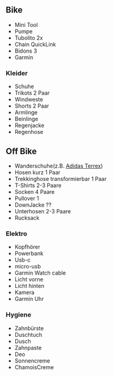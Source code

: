 ## Bike

* Mini Tool
* Pumpe
* Tubolito 2x
* Chain QuickLink
* Bidons 3
* Garmin

### Kleider
* Schuhe
* Trikots 2 Paar
* Windweste
* Shorts 2 Paar
* Armlinge
* Beinlinge
* Regenjacke
* Regenhose

## Off Bike
* Wanderschuhe(z.B. [Adidas Terrex](https://www.adidas.com/us/terrex-swift-r2-gore-tex-hiking-shoes/CM7497.html))
* Hosen kurz 1 Paar
* Trekkinghose transformierbar 1 Paar
* T-Shirts 2-3 Paare
* Socken 4 Paare
* Pullover 1
* DownJacke ??
* Unterhosen 2-3 Paare
* Rucksack

### Elektro
* Kopfhörer
* Powerbank
* Usb-c
* micro-usb
* Garmin Watch cable
* Licht vorne
* Licht hinten
* Kamera
* Garmin Uhr

### Hygiene
* Zahnbürste
* Duschtuch
* Dusch
* Zahnpaste
* Deo
* Sonnencreme
* ChamoisCreme

